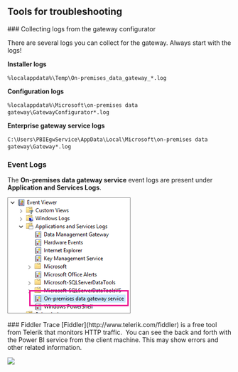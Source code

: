 ## Tools for troubleshooting

<a name="logs" />
### Collecting logs from the gateway configurator

There are several logs you can collect for the gateway. Always start with the logs!

**Installer logs**

    %localappdata%\Temp\On-premises_data_gateway_*.log

**Configuration logs**

    %localappdata%\Microsoft\on-premises data gateway\GatewayConfigurator*.log

**Enterprise gateway service logs**

    C:\Users\PBIEgwService\AppData\Local\Microsoft\on-premises data gateway\Gateway*.log

### Event Logs  
The **On-premises data gateway service** event logs are present under **Application and Services Logs**.

![on-prem-data-gateway-event-logs](./media/gateway-onprem-tshoot-tools-include/on-prem-data-gateway-event-logs.png)

<a name="fiddler" />
### Fiddler Trace  
[Fiddler](http://www.telerik.com/fiddler) is a free tool from Telerik that monitors HTTP traffic.  You can see the back and forth with the Power BI service from the client machine. This may show errors and other related information.

![](media/powerbi-gateway-enterprise-tshoot/fiddler.png)